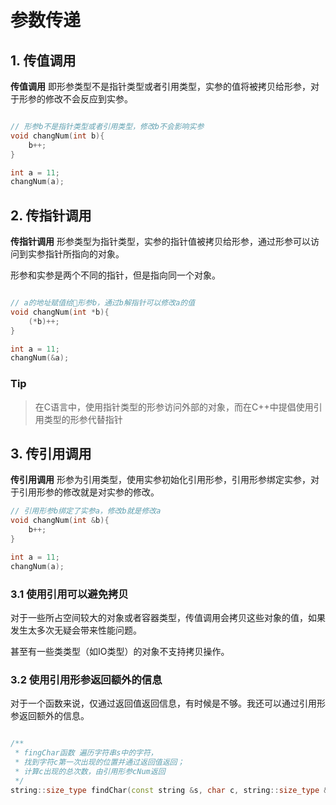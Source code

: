 # 参数传递

## 1. 传值调用

**传值调用** 即形参类型不是指针类型或者引用类型，实参的值将被拷贝给形参，对于形参的修改不会反应到实参。


```c++

// 形参b不是指针类型或者引用类型，修改b不会影响实参
void changNum(int b){
    b++; 
}

int a = 11;
changNum(a);         
```

## 2. 传指针调用

**传指针调用** 形参类型为指针类型，实参的指针值被拷贝给形参，通过形参可以访问到实参指针所指向的对象。

形参和实参是两个不同的指针，但是指向同一个对象。

```c++

// a的地址赋值给形参b，通过b解指针可以修改a的值
void changNum(int *b){
    (*b)++; 
}

int a = 11;
changNum(&a);   

```

### Tip

> 在C语言中，使用指针类型的形参访问外部的对象，而在C++中提倡使用引用类型的形参代替指针

## 3. 传引用调用

**传引用调用** 形参为引用类型，使用实参初始化引用形参，引用形参绑定实参，对于引用形参的修改就是对实参的修改。

```c++
// 引用形参b绑定了实参a，修改b就是修改a
void changNum(int &b){
    b++; 
}

int a = 11;
changNum(a); 

```

### 3.1 使用引用可以避免拷贝
     
对于一些所占空间较大的对象或者容器类型，传值调用会拷贝这些对象的值，如果发生太多次无疑会带来性能问题。

甚至有一些类类型（如IO类型）的对象不支持拷贝操作。

### 3.2 使用引用形参返回额外的信息

对于一个函数来说，仅通过返回值返回信息，有时候是不够。我还可以通过引用形参返回额外的信息。


```c++

/**
 * fingChar函数 遍历字符串s中的字符，
 * 找到字符c第一次出现的位置并通过返回值返回；
 * 计算c出现的总次数，由引用形参cNum返回
 */
string::size_type findChar(const string &s, char c, string::size_type &cNum);

```
       

